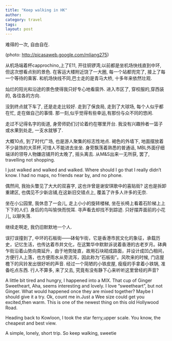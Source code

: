 ```yaml
---
title: "Keep walking in HK"
author:
category: travel
tags: 
layout: post
---
```

难得的一次, 自由自在.

(photo: <a href="http://picasaweb.google.com/mliang275">http://picasaweb.google.com/mliang275</a>)

从机场端着杯capprochino,上了E11, 开往铜锣湾;以前都是坐机场快线直到中环, 但这次想看点别的景色. 在客运大楼附近饶了一大圈, 每一个站都兜完了, 接上了每一个等待的乘客. 和机场快线不同,巴士走的是青马大桥, 十多年来依然壮观. 

灿烂的阳光和沿途的景色使得我只好专心地看窗外. 进入市区了, 穿校服的,穿西装的, 各往各的方向.

没到终点就下车了, 还是走走比较好. 走到了保良局, 走到了大球场, 每个人似乎都在忙, 走在做自己的事情. 那一刻,似乎觉得有些幸运,有那份与众不同的悠闲. 

走过不记得名字的街道, 身旁师奶们讨论着约在哪里开台. 我没有兴趣拎者一篮子或水果到处走, 一支水就够了. 

大概10点, 到了时代广场, 也是游人聚集的标志性地点. 褐色的外墙下, 地面摆放着不少装饰的大茶杯,可惜人不能进去坐坐. 身旁飘荡着熟悉的普通话, MBL外面仔细端详的领导人物嫌店铺开的太晚了, 摇头离去. 从M&S出来一无所获, 罢了, travelling not shopping. 

I just walked and walked and walked. Where should I go that I really didn’t know. I had no maps, no friends near by, and no phone. 

偶然间, 我抬头瞥见了大大的双喜字, 这也许曾是谢安琪歌中的喜贴街? 这也是拆卸重建区, 也偶见不少新店铺,在这新旧交错点上, 覆盖了许多人许多的无奈.  

坐在小公园里, 我休息了一会儿, 走上小小的旋转楼梯, 坐在长椅上看着石阶梯上上下下的人们. 身后的鸟叫愉快而悦耳. 寻声看去却找不到踪迹. 只好摆弄面前的小花儿, 以聊失落. 

继续走啊走, 我仍旧默默地一个人.  

误打误撞到了, 中环的石板街——砵甸乍街，它是香港市民文化的象征，承载历史，记忆生活，也传达着市井文化，在这繁华中默默诉说着香港的古老岁月。砵典乍街沿着山势向南延升，由于地势陡直，故用石块砌成路面，并设计成凹凸相间，方便行人上落，也方便雨水从旁流泻，因此称为“石板街”。风吹来的时候, 门店屋檐下的风铃发出很好听的声音. 经过一个简陋的小铁皮屋, 瘦瘦的手拿着小铁锅, 准备吃点东西. 行人不算多, 来了又去, 究竟有没有静下心来听听这里曾经的声音? 

A little bit tired and hungry, I happened into a MIX. That cup of Ginger Sweetheart, Aha, seems interesting and lovely. I love “sweetheart”, but not Ginger. What would happened once they are mixed together? Maybe I should give it a try. Ok, count me in.Just a Wee size could get you excited,then warm. This is one of the newest thing on this old Hollywood Road. 

Heading back to Kowloon, I took the star ferry,upper scale. You know, the cheapest and best view. 

A simple, lonely, short trip. So keep walking, sweetie

